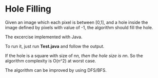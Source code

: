 # Hole Filling

Given an image which each pixel is between [0,1], and a hole inside the image defined by pixels with value of -1, the algorithm should fill the hole.

The excercise implemented with Java.

To run it, just run **Test.java** and follow the output.

If the hole is a square with size of n*n, then the hole size is n*n.
So the algorithm complexity is O(n^2) at worst case.

The algorithm can be improved by using DFS/BFS.
